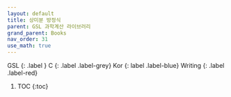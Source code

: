 ```yaml
---
layout: default
title: 상미분 방정식
parent: GSL 과학계산 라이브러리
grand_parent: Books
nav_order: 31
use_math: true
---
```


GSL
{: .label }
C
{: .label .label-grey}
Kor
{: label .label-blue}
Writing
{: .label .label-red}

1. TOC
{:toc}
